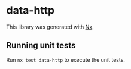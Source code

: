 # data-http

This library was generated with [Nx](https://nx.dev).

## Running unit tests

Run `nx test data-http` to execute the unit tests.
